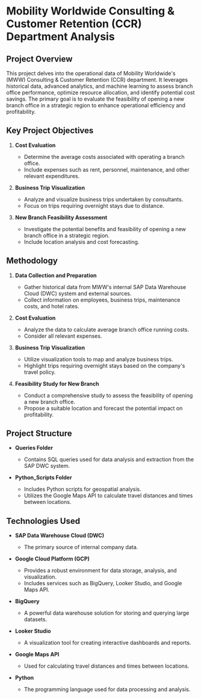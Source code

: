 # Mobility Worldwide Consulting & Customer Retention (CCR) Department Analysis

## Project Overview

This project delves into the operational data of Mobility Worldwide's (MWW) Consulting & Customer Retention (CCR) department. It leverages historical data, advanced analytics, and machine learning to assess branch office performance, optimize resource allocation, and identify potential cost savings. The primary goal is to evaluate the feasibility of opening a new branch office in a strategic region to enhance operational efficiency and profitability.

## Key Project Objectives

1. **Cost Evaluation**
   - Determine the average costs associated with operating a branch office.
   - Include expenses such as rent, personnel, maintenance, and other relevant expenditures.

2. **Business Trip Visualization**
   - Analyze and visualize business trips undertaken by consultants.
   - Focus on trips requiring overnight stays due to distance.

3. **New Branch Feasibility Assessment**
   - Investigate the potential benefits and feasibility of opening a new branch office in a strategic region.
   - Include location analysis and cost forecasting.

## Methodology

1. **Data Collection and Preparation**
   - Gather historical data from MWW's internal SAP Data Warehouse Cloud (DWC) system and external sources.
   - Collect information on employees, business trips, maintenance costs, and hotel rates.

2. **Cost Evaluation**
   - Analyze the data to calculate average branch office running costs.
   - Consider all relevant expenses.

3. **Business Trip Visualization**
   - Utilize visualization tools to map and analyze business trips.
   - Highlight trips requiring overnight stays based on the company's travel policy.

4. **Feasibility Study for New Branch**
   - Conduct a comprehensive study to assess the feasibility of opening a new branch office.
   - Propose a suitable location and forecast the potential impact on profitability.

## Project Structure

- **Queries Folder**
  - Contains SQL queries used for data analysis and extraction from the SAP DWC system.

- **Python_Scripts Folder**
  - Includes Python scripts for geospatial analysis.
  - Utilizes the Google Maps API to calculate travel distances and times between locations.

## Technologies Used

- **SAP Data Warehouse Cloud (DWC)**
  - The primary source of internal company data.

- **Google Cloud Platform (GCP)**
  - Provides a robust environment for data storage, analysis, and visualization.
  - Includes services such as BigQuery, Looker Studio, and Google Maps API.

- **BigQuery**
  - A powerful data warehouse solution for storing and querying large datasets.

- **Looker Studio**
  - A visualization tool for creating interactive dashboards and reports.

- **Google Maps API**
  - Used for calculating travel distances and times between locations.

- **Python**
  - The programming language used for data processing and analysis.
